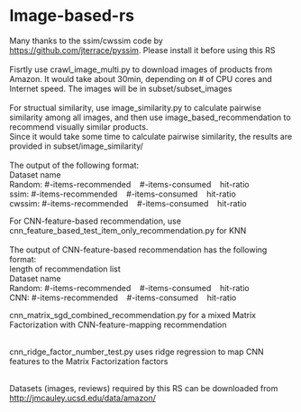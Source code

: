 # Image-based-rs
Many thanks to the ssim/cwssim code by https://github.com/jterrace/pyssim. Please install it before using this RS<br /><br />
Fisrtly use crawl_image_multi.py to download images of products from Amazon. It would take about 30min, depending on # of CPU cores and Internet speed. The images will be in subset/subset_images<br /><br />
For structual similarity, use image_similarity.py to calculate pairwise similarity among all images, and then use image_based_recommendation to recommend visually similar products.<br />
Since it would take some time to calculate pairwise similarity, the results are provided in subset/image_similarity/<br /><br />
The output of the following format:<br />
Dataset name<br />
Random: #-items-recommended&nbsp;&nbsp;&nbsp;&nbsp;#-items-consumed&nbsp;&nbsp;&nbsp;&nbsp;hit-ratio<br />
ssim: #-items-recommended&nbsp;&nbsp;&nbsp;&nbsp;#-items-consumed&nbsp;&nbsp;&nbsp;&nbsp;hit-ratio<br />
cwssim: #-items-recommended&nbsp;&nbsp;&nbsp;&nbsp;#-items-consumed&nbsp;&nbsp;&nbsp;&nbsp;hit-ratio<br />




For CNN-feature-based recommendation, use cnn_feature_based_test_item_only_recommendation.py for KNN<br /><br />
The output of CNN-feature-based recommendation has the following format:<br />
length of recommendation list<br />
Dataset name<br />
Random: #-items-recommended&nbsp;&nbsp;&nbsp;&nbsp;#-items-consumed&nbsp;&nbsp;&nbsp;&nbsp;hit-ratio<br />
CNN: #-items-recommended&nbsp;&nbsp;&nbsp;&nbsp;#-items-consumed&nbsp;&nbsp;&nbsp;&nbsp;hit-ratio<br />






cnn_matrix_sgd_combined_recommendation.py for a mixed Matrix Factorization with CNN-feature-mapping recommendation<br /><br />


cnn_ridge_factor_number_test.py uses ridge regression to map CNN features to the Matrix Factorization factors<br /><br />

Datasets (images, reviews) required by this RS can be downloaded from http://jmcauley.ucsd.edu/data/amazon/

